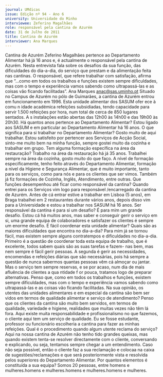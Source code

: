 ```yaml
---
journal: UMdicas
issue: Edição nº 94 - Ano 6
university: Universidade do Minho
interviewee: Zeferino Magalhães
role: responsável pela cantina de Azurém
date: 31 de Julho de 2011
title: Cantina de Azurém
interviewer: Ana Marques
---
```



Cantina de Azurém
Zeferino Magalhães pertence ao Departamento
Alimentar há já 16 anos e, é actualmente o
responsável pela cantina de Azurém. Nesta
entrevista fala sobre os desafios da sua função, das
dificuldades do dia-a-dia, do serviço que prestam e
da alimentação feita nas cantinas. O responsável,
que refere trabalhar com satisfação, afirma que
“…como em todos os trabalhos e funções existem
sempre dificuldades, mas com o tempo e
experiência vamos sabendo como ultrapassá-las e
as coisas vão ficando facilitadas”.
Ana Marques
anac@sas.uminho.pt
Situado no Campus de Azurém
no pólo de Guimarães, a
cantina de Azurém entrou em
funcionamento em 1996. Esta
unidade alimentar dos SASUM
ofer ece à comu n idade
académica refeições
subsidiadas, tendo capacidade
para servir 1.500 refeições por
hora, num total de cerca de 850
lugares sentados. A s
instalações estão abertas das
12h00 às 14h00 e das 19h00
às 20h30.
Há quantos anos pertence ao
Departamento Alimentar?
Estou ligado aos SASUM e em
particular ao Departamento
Alimentar há 16 anos.
O que significa para si
trabalhar no Departamento
Alimentar?
Gosto muito de aqui trabalhar.
Estou satisfeito por pertencer
aos Serviços de Acção Social,
sinto-me muito bem na minha
função, sempre gostei muito
da cozinha e trabalhar em
grupo.
Tem alguma formação
específica na área da
restauração?
Trabalho na área da 
restauração há já 35 anos.
Trabalhei sempre na área da
cozinha, gosto muito do que
faço. A nível de formação
especificamente, tenho feito
através do Departamento
Alimentar, formação a nível da
Higiene e Segurança Alimentar,
que é muito importante, tanto
para os serviços, como para
nós e para os clientes que
ser vimos. Também já fiz
formações de Cozinha, Inglês,
Atendimento, entre outras.
Que funções desempenhou
até ficar como responsável da
cantina?
Quando entrei para os Serviços
vim logo para responsável
/encarregado da cantina de
Azurém. Antes de cá entrar
estive a trabalhar em Lisboa (5
anos), em Braga trabalhei em 2
restaurantes durante vários
anos, depois disso vim para a
Universidade e estou a
trabalhar nos SASUM há 16
anos.
Ser responsável da cantina é
para si um desafio?
É para mim um grande desafio.
Estou cá há muitos anos, mas
saber e conseguir gerir o
serviço em si, uma grande
equipa de colaboradores e
satisfazer os clientes é sempre
um enorme desafio.
É fácil coordenar esta unidade
alimentar? Quais são as
maiores dificuldades que
encontra no dia-a-dia?
Para mim já se tornou fácil,
mas existem sempre alguns
contratempos e dificuldades
no dia-a-dia. Primeiro é a
questão de coordenar toda
esta equipa de trabalho, que é
excelente, todos sabem quais
são as suas tarefas e fazem-
nas bem, mas nem sempre é
fácil gerir pessoas. A segunda é
gerir as necessidades,
encomendas e refeições
diárias que são necessárias,
pois há sempre a questão de
nunca sabermos quantas
pessoas vêm cá almoçar ou
jantar. Mas o serviço tem
sempre reservas, e se por
acaso, num dia de mais
afluência de clientes a
qua ntidade f or pouca,
tratamos logo de preparar
alternativas. Penso que, como
em todos os trabalhos e
funções, existem sempre
dificuldades, mas com o tempo
e experiência vamos sabendo
como ultrapassá-las e as
coisas vão ficando facilitadas.
Na sua opinião, os utentes das
unidades alimentares e em
especial da cantina são bem
ser vidos em termos de
qualidade alimentar e serviço
de atendimento?
Penso que os clientes da
cantina são muito bem 
servidos, em termos de
qualidade, variedade e higiene,
realidades que muitas vezes
não têm lá fora. Aqui existe
muita responsabilidade e
profissionalismo no que
fazemos, o cliente aqui tem um
serviço de qualidade. Eu se
fosse estudante, professor ou
funcionário escolheria a
cantina para fazer as minhas
refeições.
Qual é o procedimento quando
algum utente reclama do
serviço?
Aqui na nossa cantina de
Azurém não tenho tido
grandes queixas, mas quando
existem tenta-se resolver
directamente com o cliente,
conversando e explicando, ou
seja, tentamos sempre chegar
a um entendimento. Caso não
seja possível, então o cliente
faz a sua reclamação e colocaa
na caixa de
sugestões/reclamações e que
será posteriormente vista e
resolvida pelos superiores do
Departamento Alimentar.
Por quantos elementos é
constituída a sua equipa?
Somos 20 pessoas, entre
homens e mulheres.homens e mulheres.homens e mulheres.homens e mulheres.